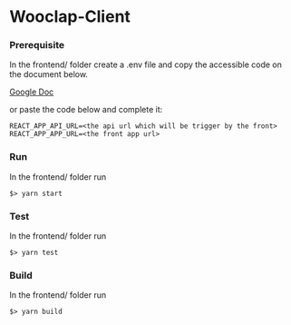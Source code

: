 # Wooclap-Client

### Prerequisite
In the frontend/ folder create a .env file and copy the accessible code on the document below.

[Google Doc](https://docs.google.com/document/d/1a2kmwagv1bPuxloXzOAb0p535OUYqnEdXI_Wsde7rqU/edit)

or paste the code below and complete it:

```
REACT_APP_API_URL=<the api url which will be trigger by the front>
REACT_APP_APP_URL=<the front app url>
```

### Run
In the frontend/ folder run
```
$> yarn start
```

### Test
In the frontend/ folder run
```
$> yarn test
```

### Build
In the frontend/ folder run
```
$> yarn build
```